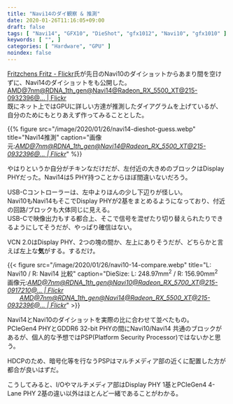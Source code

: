 ```yaml
---
title: "Navi14のダイ観察 & 推測"
date: 2020-01-26T11:16:05+09:00
draft: false
tags: [ "Navi14", "GFX10", "DieShot", "gfx1012", "Navi10", "gfx1010" ]
keywords: [ "", ]
categories: [ "Hardware", "GPU" ]
noindex: false
---
```


[Fritzchens Fritz - Flickr](https://www.flickr.com/photos/130561288@N04/)氏が先日のNavi10のダイショットからあまり間を空けずに、Navi14のダイショットをも公開した。  
[AMD@7nm@RDNA_1th_gen@Navi14@Radeon_RX_5500_XT@215-0932396@… | Flickr](https://www.flickr.com/photos/130561288@N04/49437016132/)  
既にネット上ではGPUに詳しい方達が推測したダイアグラムを上げているが、自分のためにもとりあえず作ってみることとした。  

{{% figure src="/image/2020/01/26/navi14-dieshot-guess.webp" title="Navi14推測" caption="画像元:<cite>[AMD@7nm@RDNA_1th_gen@Navi14@Radeon_RX_5500_XT@215-0932396@… | Flickr](https://www.flickr.com/photos/130561288@N04/49437016132/)</cite>" %}}

やはりというか自分がチキンなだけだが、左付近の大きめのブロックはDisplay PHYだった。Navi14は5 PHY持つことからほぼ間違いないだろう。  

USB-Cコントローラーは、左中よりほんの少し下辺りが怪しい。  
Navi10もNavi14もそこでDisplay PHYが2基をまとめるようになっており、付近の回路/ブロックも大体同じに見える。  
USB-Cで映像出力もする都合上、そこで信号を混ぜたり切り替えられたりできるようにしてそうだが、やっぱり確信はない。  

VCN 2.0はDisplay PHY、2つの塊の間か、左上にありそうだが、どちらかと言えば左上な**気**がする。するだけ。  

{{< figure src="/image/2020/01/26/navi10-14-compare.webp" title="L: Navi10 / R: Navi14 比較" caption="DieSize: L: 248.97mm<sup>2</sup> / R: 156.90mm<sup>2</sup><br>画像元:<cite>[AMD@7nm@RDNA_1th_gen@Navi10@Radeon_RX_5700_XT@215-0917210@… | Flickr](https://www.flickr.com/photos/130561288@N04/49411586768/in/photostream/)</cite><br>&emsp;&emsp;<cite>[AMD@7nm@RDNA_1th_gen@Navi14@Radeon_RX_5500_XT@215-0932396@… | Flickr](https://www.flickr.com/photos/130561288@N04/49437016132/)</cite>" >}}

Navi14とNavi10のダイショットを実際の比に合わせて並べたもの。  
PCIeGen4 PHYとGDDR6 32-bit PHYの間にNavi10/Navi14 共通のブロックがあるが、個人的な予想ではPSP(Platform Security Processor)ではないかと思う。  

HDCPのため、暗号化等を行なうPSPはマルチメディア部の近くに配置した方が都合が良いはずだ。  

こうしてみると、I/Oやマルチメディア部はDisplay PHY 1基とPCIeGen4 4-Lane PHY 2基の違い以外はほとんど一緒であることがわかる。  
